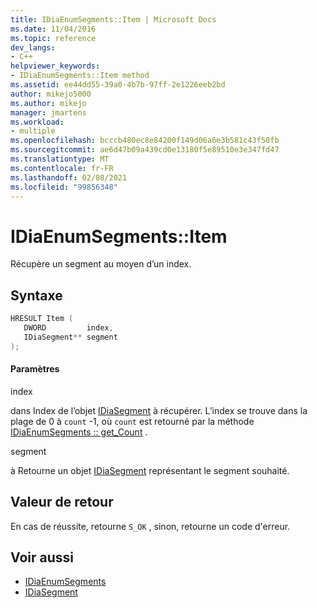 ```yaml
---
title: IDiaEnumSegments::Item | Microsoft Docs
ms.date: 11/04/2016
ms.topic: reference
dev_langs:
- C++
helpviewer_keywords:
- IDiaEnumSegments::Item method
ms.assetid: ee44dd55-39a0-4b7b-97ff-2e1226eeb2bd
author: mikejo5000
ms.author: mikejo
manager: jmartens
ms.workload:
- multiple
ms.openlocfilehash: bcccb480ec8e84200f149d06a6e3b581c43f50fb
ms.sourcegitcommit: ae6d47b09a439cd0e13180f5e89510e3e347fd47
ms.translationtype: MT
ms.contentlocale: fr-FR
ms.lasthandoff: 02/08/2021
ms.locfileid: "99856348"
---
```

# <a name="idiaenumsegmentsitem"></a>IDiaEnumSegments::Item
Récupère un segment au moyen d’un index.

## <a name="syntax"></a>Syntaxe

```C++
HRESULT Item ( 
   DWORD         index,
   IDiaSegment** segment
);
```

#### <a name="parameters"></a>Paramètres
 index

dans Index de l’objet [IDiaSegment](../../debugger/debug-interface-access/idiasegment.md) à récupérer. L’index se trouve dans la plage de 0 à `count` -1, où `count` est retourné par la méthode [IDiaEnumSegments :: get_Count](../../debugger/debug-interface-access/idiaenumsegments-get-count.md) .

 segment

à Retourne un objet [IDiaSegment](../../debugger/debug-interface-access/idiasegment.md) représentant le segment souhaité.

## <a name="return-value"></a>Valeur de retour
 En cas de réussite, retourne `S_OK` , sinon, retourne un code d'erreur.

## <a name="see-also"></a>Voir aussi
- [IDiaEnumSegments](../../debugger/debug-interface-access/idiaenumsegments.md)
- [IDiaSegment](../../debugger/debug-interface-access/idiasegment.md)